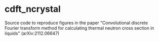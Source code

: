 # cdft_ncrystal
Source code to reproduce figures in the paper "Convolutional discrete Fourier transform method for calculating thermal neutron cross section in liquids" (arXiv:2112.06647)
